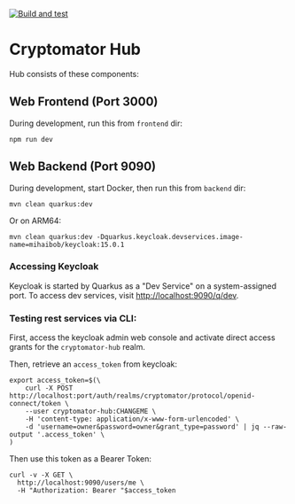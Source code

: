 [![Build and test](https://github.com/cryptomator/hub/actions/workflows/buildAndTest.yml/badge.svg)](https://github.com/cryptomator/hub/actions/workflows/buildAndTest.yml)

# Cryptomator Hub

Hub consists of these components:

## Web Frontend (Port 3000)

During development, run this from `frontend` dir:

```shell
npm run dev
```

## Web Backend (Port 9090)

During development, start Docker, then run this from `backend` dir:

```shell
mvn clean quarkus:dev
```

Or on ARM64:

```shell
mvn clean quarkus:dev -Dquarkus.keycloak.devservices.image-name=mihaibob/keycloak:15.0.1
```

### Accessing Keycloak

Keycloak is started by Quarkus as a "Dev Service" on a system-assigned port. To access dev services, visit [http://localhost:9090/q/dev](http://localhost:9090/q/dev).

### Testing rest services via CLI:

First, access the keycloak admin web console and activate direct access grants for the `cryptomator-hub` realm.

Then, retrieve an `access_token` from keycloak:

```
export access_token=$(\
    curl -X POST http://localhost:port/auth/realms/cryptomator/protocol/openid-connect/token \
    --user cryptomator-hub:CHANGEME \
    -H 'content-type: application/x-www-form-urlencoded' \
    -d 'username=owner&password=owner&grant_type=password' | jq --raw-output '.access_token' \
)
```

Then use this token as a Bearer Token:

```shell
curl -v -X GET \
  http://localhost:9090/users/me \
  -H "Authorization: Bearer "$access_token
```
